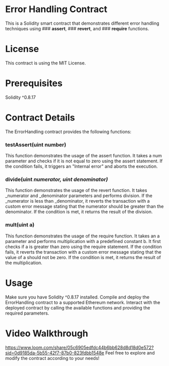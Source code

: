 # Error Handling Contract
This is a Solidity smart contract that demonstrates different error handling techniques using ### __assert__, ### __revert__, and ### __require__ functions.
# License
This contract is using the MIT License.
# Prerequisites
Solidity ^0.8.17
# Contract Details
The ErrorHandling contract provides the following functions:
### __testAssert(uint number)__
This function demonstrates the usage of the assert function.
It takes a num parameter and checks if it is not equal to zero using the assert statement.
If the condition fails, it triggers an "Internal error" and aborts the execution.
### divide(uint _numerator, uint _denominator)__
This function demonstrates the usage of the revert function.
It takes _numerator and _denominator parameters and performs division.
If the _numerator is less than _denominator, it reverts the transaction with a custom error message stating that the numerator should be greater than the denominator.
If the condition is met, it returns the result of the division.
### __mult(uint a)__
This function demonstrates the usage of the require function.
It takes an a parameter and performs multiplication with a predefined constant b.
It first checks if a is greater than zero using the require statement.
If the condition fails, it reverts the transaction with a custom error message stating that the value of a should not be zero.
If the condition is met, it returns the result of the multiplication.
# Usage
Make sure you have Solidity ^0.8.17 installed.
Compile and deploy the ErrorHandling contract to a supported Ethereum network.
Interact with the deployed contract by calling the available functions and providing the required parameters.
# Video Walkthrough
https://www.loom.com/share/05c6905edfdc44b6bb628d8d18d0e572?sid=0d9185da-5b55-42f7-87b0-823fdbb1548e
Feel free to explore and modify the contract according to your needs!
